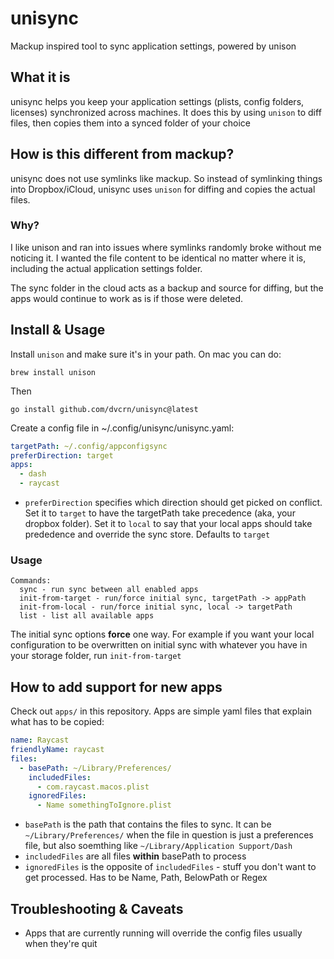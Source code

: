 # unisync

Mackup inspired tool to sync application settings, powered by unison

## What it is

unisync helps you keep your application settings (plists, config folders, licenses) synchronized across machines. It does this by using `unison` to diff files, then copies them into a synced folder of your choice

## How is this different from mackup?

unisync does not use symlinks like mackup. So instead of symlinking things into Dropbox/iCloud, unisync uses `unison` for diffing and copies the actual files.

### Why?

I like unison and ran into issues where symlinks randomly broke without me noticing it. I wanted the file content to be identical no matter where it is, including the actual application settings folder.

The sync folder in the cloud acts as a backup and source for diffing, but the apps would continue to work as is if those were deleted.

## Install & Usage

Install `unison` and make sure it's in your path. On mac you can do:

```
brew install unison
```

Then

```
go install github.com/dvcrn/unisync@latest
```

Create a config file in ~/.config/unisync/unisync.yaml:

```yaml
targetPath: ~/.config/appconfigsync
preferDirection: target
apps:
  - dash
  - raycast
```

- `preferDirection` specifies which direction should get picked on conflict. Set it to `target` to have the targetPath take precedence (aka, your dropbox folder). Set it to `local` to say that your local apps should take prededence and override the sync store. Defaults to `target`

### Usage

```
Commands:
  sync - run sync between all enabled apps
  init-from-target - run/force initial sync, targetPath -> appPath
  init-from-local - run/force initial sync, local -> targetPath
  list - list all available apps
```

The initial sync options **force** one way. For example if you want your local configuration to be overwritten on initial sync with whatever you have in your storage folder, run `init-from-target`

## How to add support for new apps

Check out `apps/` in this repository. Apps are simple yaml files that explain what has to be copied:

```yaml
name: Raycast
friendlyName: raycast
files:
  - basePath: ~/Library/Preferences/
    includedFiles:
      - com.raycast.macos.plist
    ignoredFiles:
      - Name somethingToIgnore.plist
```

- `basePath` is the path that contains the files to sync. It can be `~/Library/Preferences/` when the file in question is just a preferences file, but also soemthing like `~/Library/Application Support/Dash`
- `includedFiles` are all files **within** basePath to process
- `ignoredFiles` is the opposite of `includedFiles` - stuff you don't want to get processed. Has to be Name, Path, BelowPath or Regex

## Troubleshooting & Caveats

- Apps that are currently running will override the config files usually when they're quit
